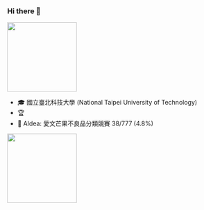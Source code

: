 ### Hi there 👋

<!--
**AllenSu1/AllenSu1** is a ✨ _special_ ✨ repository because its `README.md` (this file) appears on your GitHub profile.

Here are some ideas to get you started:

- 🔭 I’m currently working on ...
- 🌱 I’m currently learning ...
- 👯 I’m looking to collaborate on ...
- 🤔 I’m looking for help with ...
- 💬 Ask me about ...
- 📫 How to reach me: ...
- 😄 Pronouns: ...
- ⚡ Fun fact: ...
-->
<img height="160" align="center" src="https://github-profile-trophy.vercel.app/?username=AllenSu1&column=7&margin-w=5" />

- 🎓 國立臺北科技大學 (National Taipei University of Technology)
- 🏆 
- 🏅 AIdea: 愛文芒果不良品分類競賽 38/777 (4.8%)


<img height="160" align="lift" src="https://github-readme-stats.vercel.app/api?username=AllenSu1&show_icons=True&count_private=True" />
